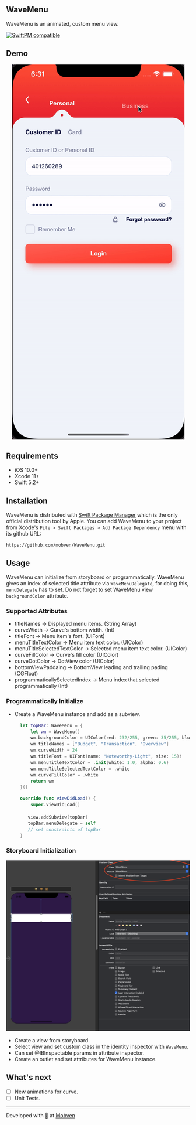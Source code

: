 ## WaveMenu

WaveMenu is an animated, custom menu view.  

[![SwiftPM compatible](https://img.shields.io/badge/SwiftPM-compatible-brightgreen.svg)](https://swift.org/package-manager/)

## Demo
<p align="center">
  <img alt="Custom Content" src="Docs/wave.gif">
</p>

## Requirements
* iOS 10.0+
* Xcode 11+
* Swift 5.2+

## Installation
WaveMenu is distributed with [Swift Package Manager](https://swift.org/package-manager/) which is the only official distribution tool by Apple. You can add WaveMenu to your project from Xcode's `File > Swift Packages > Add Package Dependency` menu with its github URL:
```
https://github.com/mobven/WaveMenu.git
```

## Usage

WaveMenu can initialize from storyboard or programmatically. WaveMenu gives an index of selected title attribute via `WaveMenuDelegate`, for doing this, `menuDelegate` has to set. Do not forget to set WaveMenu view `backgroundColor` attribute.

### Supported Attributes

- titleNames                                   -> Displayed menu items.                              (String Array)
- curveWidth                                  -> Curve's bottom width.                               (Int)
- titleFont                                       -> Menu item's font.                                       (UIFont)
- menuTitleTextColor                     -> Menu item text color.                                 (UIColor)
- menuTitleSelectedTextColor       -> Selected menu item text color.                  (UIColor)
- curveFillColor                              -> Curve's fill color                                         (UIColor)
- curveDotColor                             -> DotView color                                            (UIColor)
- bottomViewPaddaing                  -> BottomView leading and trailing pading   (CGFloat)
- programmaticallySelectedIndex -> Menu index that selected programmatically (Int)

### Programmatically Initialize

- Create a WaveMenu instance and add as a subview.

  ```swift
    let topBar: WaveMenu = {
        let wm = WaveMenu()
        wm.backgroundColor = UIColor(red: 232/255, green: 35/255, blue: 55/255, alpha: 1.0)
        wm.titleNames = ["Budget", "Transaction", "Overview"]
        wm.curveWidth = 24
        wm.titleFont = UIFont(name: "Noteworthy-Light", size: 15)!
        wm.menuTitleTextColor = .init(white: 1.0, alpha: 0.6)
        wm.menuTitleSelectedTextColor = .white
        wm.curveFillColor = .white
        return wm
    }()
  ```
  ```swift
    override func viewDidLoad() {
        super.viewDidLoad()
    
       view.addSubview(topBar)
       topBar.menuDelegate = self
       // set constraints of topBar
    }
  ```
  

### Storyboard Initialization

<p align="center">
  <img alt="Storyboard init" src="Docs/storyboard_init.png">
</p>

- Create a view from storyboard.
- Select view and set custom class in the identity inspector with `WaveMenu`.
- Can set @IBInspactable params in attribute inspector.
- Create an outlet and set attributes for WaveMenu instance.


## What's next
- [ ] New animations for curve.
- [ ] Unit Tests.

---
Developed with 🖤 at [Mobven](https://mobven.com/)
